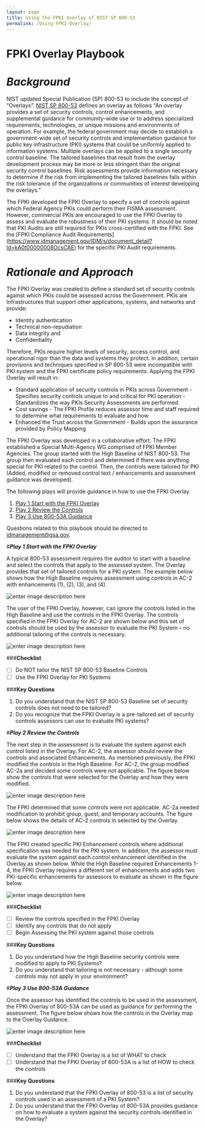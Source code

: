 ```yaml
---
layout: page
title: Using the FPKI Overlay of NIST SP 800-53
permalink: /Using-FPKI-Overlay/
---
```


**FPKI Overlay Playbook**
======================
**_Background_**
======================
NIST updated Special Publication (SP) 800-53 to include the concept of “Overlays”.  [NIST SP 800-53](http://nvlpubs.nist.gov/nistpubs/SpecialPublications/NIST.SP.800-53r4.pdf) defines an overlay as follows “An overlay provides a set of security controls, control enhancements, and supplemental guidance for community-wide use or to address specialized requirements, technologies, or unique missions and environments of operation. For example, the federal government may decide to establish a government-wide set of security controls and implementation guidance for public key infrastructure (PKI) systems that could be uniformly applied to information systems. Multiple overlays can be applied to a single security control baseline. The tailored baselines that result from the overlay development process may be more or less stringent than the original security control baselines. Risk assessments provide information necessary to determine if the risk from implementing the tailored baselines falls within the risk tolerance of the organizations or communities of interest developing the overlays.”

The FPKI developed the FPKI Overlay to specify a set of controls against which Federal Agency PKIs could perform their FISMA assessment.  However, commercial PKIs are encouraged to use the FPKI Overlay to assess and evaluate the robustness of their PKI systems.  It should be noted that PKI Audits are still required for PKIs cross-certified with the FPKI.  See the [FPKI Compliance Audit Requirements] (https://www.idmanagement.gov/IDM/s/document_detail?Id=kA0t00000008OcsCAE) for the specific PKI Audit requirements.

**_Rationale and Approach_**
======================
 
The FPKI Overlay was created to define a standard set of security controls against which PKIs could be assessed across the Government.  PKIs are Infrastructures that support other applications, systems, and networks and provide:
- Identity authentication
- Technical non-repudiation
- Data integrity and 
- Confidentiality  

Therefore, PKIs require higher levels of security, access control, and operational rigor than the data and systems they protect.  In addition, certain provisions and techniques specified in SP 800-53 were incompatible with PKI system and the FPKI certificate policy requirements.  Applying the FPKI Overlay will result in:
- Standard application of security controls in PKIs across Government
      - Specifies security controls unique to and critical for PKI operation
      - Standardizes the way PKIs Security Assessments are performed
- Cost savings 
      - The FPKI Profile reduces assessor time and staff required to determine what requirements to evaluate and how
- Enhanced the Trust across the Government
      - Builds upon the assurance provided by Policy Mapping

The FPKI Overlay was developed in a collaborative effort. The FPKI established a Special Multi-Agency WG comprised of FPKI Member Agencies.  The group started with the High Baseline of NIST 800-53. The group then evaluated each control and determined if there was anything special for PKI related to the control.  Then, the controls were tailored for PKI (Added, modified or removed control text / enhancements and assessment guidance was developed).

The following plays will provide guidance in how to use the FPKI Overlay

1. [Play 1 Start with the FPKI Overlay](#play-1-start-with-the-fpki-overlay)
2. [Play 2 Review the Controls](#play-2-review-the-controls)
3. [Play 3 Use 800-53A Guidance](#play-3-use-800-53a-guidance)

Questions related to this playbook should be directed to  [idmanagement@gsa.gov](mailto:idmanagement@gsa.gov).

#***Play 1 Start with the FPKI Overlay***

A typical 800-53 assessment requires the auditor to start with a baseline and select the controls that apply to the assessed system. The Overlay provides that set of tailored controls for a PKI system. The example below shows how the High Baseline requires assessment using controls in AC\-2 with enhancements (1), (2), (3), and (4).

![enter image description here](https://raw.githubusercontent.com/dasgituser/fpki-guides/staging/img/Overlay-AC-2_Enhancements_Table.jpg) 

The user of the FPKI Overlay, however, can ignore the controls listed in the High Baseline and use the controls in the FPKI Overlay.  The controls specified in the FPKI Overlay for AC-2 are shown below and this set of controls should be used by the assessor to evaluate the PKI System – no additional tailoring of the controls is necessary.

![enter image description here](https://raw.githubusercontent.com/dasgituser/fpki-guides/staging/img/Overlay-AC-2_Overlay_Table.jpg) 

###**Checklist**

 - [ ] Do NOT tailor the NIST SP 800-53 Baseline Controls
 - [ ] Use the FPKI Overlay for PKI Systems

###**Key Questions**

1. Do you understand that the NIST SP 800-53 Baseline set of security controls does not need to be tailored?
2. Do you recognize that the FPKI Overlay is a pre-tailored set of security controls assessors can use to evaluate PKI systems?

#***Play 2 Review the Controls***

The next step in the assessment is to evaluate the system against each control listed in the Overlay.  For AC-2, the assessor should review the controls and associated Enhancements.  As mentioned previously, the FPKI modified the controls in the High Baseline.  For AC-2, the group modified AC\-2a and decided some controls were not applicable.  The figure below show the controls that were selected for the Overlay and how they were modified.

![enter image description here](https://raw.githubusercontent.com/dasgituser/fpki-guides/staging/img/Overlay-AC-2_Table.jpg) 

The FPKI determined that some controls were not applicable. AC-2a needed modification to prohibit group, guest, and temporary accounts. The figure below shows the details of AC-2 controls in selected by the Overlay.

![enter image description here](https://raw.githubusercontent.com/dasgituser/fpki-guides/staging/img/Overlay-AC-2.jpg)

The FPKI created specific PKI Enhancement controls where additional specification was needed for the PKI system.  In addition, the assessor must evaluate the system against each control enhancement identified in the Overlay as shown below.  While the High Baseline required Enhancements 1\-4, the FPKI Overlay requires a different set of enhancements and adds two PKI\-specific enhancements for assessors to evaluate as shown in the figure below.

![enter image description here](https://raw.githubusercontent.com/dasgituser/fpki-guides/staging/img/Overlay-AC-2_Enhancements_FPKI.jpg) 

###**Checklist**

 - [ ] Review the controls specified in the FPKI Overlay
 - [ ] Identify any controls that do not apply 
 - [ ] Begin Assessing the PKI system against those controls

###**Key Questions**

1. Do you understand how the High Baseline security controls were modified to apply to PKI Systems?
2. Do you understand that tailoring is not necessary \- although some controls may not apply in your environment?

#***Play 3 Use 800-53A Guidance***

Once the assessor has identified the controls to be used in the assessment, the FPKI Overlay of 800\-53A can be used as guidance for performing the assessment.  The figure below shows how the controls in the Overlay map to the Overlay Guidance.

![enter image description here](https://raw.githubusercontent.com/dasgituser/fpki-guides/staging/img/Overlay-FPKI_Overlay_Guidance.jpg) 

###**Checklist**

- [ ] Understand that the FPKI Overlay is a list of WHAT to check 
- [ ] Understand that the FPKI Overlay of 800-53A is a list of HOW to check the controls

###**Key Questions**

1. Do you understand that the FPKI Overlay of 800-53 is a list of security controls used in an assessment of a PKI System?
2. Do you understand that the FPKI Overlay of 800-53A provides guidance on how to evaluate a system against the security controls identified in the Overlay?
